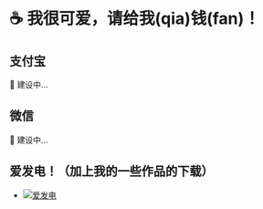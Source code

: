 # :coffee: 我很可爱，请给我(qia)钱(fan)！

## 支付宝

:construction: 建设中...

## 微信

:construction: 建设中...

## 爱发电！（加上我的一些作品的下载）

- [![爱发电](https://img.shields.io/badge/%E7%88%B1%E5%8F%91%E7%94%B5-white?&style=for-the-badge)](https://www.afdian.net/a/llkawi)